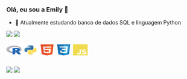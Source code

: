 ### Olá, eu sou a Emily 👋

- 🌱 Atualmente estudando banco de dados SQL e linguagem Python

<div>
  <img  height = "180em" src = "https://github-readme-stats.vercel.app/api?username=emilyaimee&show_icons=true&theme=tokyonight&include_all_commits=true&count_private=true"/> 
  <img height = "180em" src = "https://github-readme-stats.vercel.app/api/top-langs/?username=emilyaimee&layout=compact&langs_count=16&theme=tokyonight"/> 
</div>

<div style="display: inline_block"><br>
  <img align="center" alt="Emily-R" height="30" width="40" src="https://raw.githubusercontent.com/devicons/devicon/master/icons/r/r-original.svg">
  <img align="center" alt="Emily-Python" height="30" width="40" src="https://raw.githubusercontent.com/devicons/devicon/master/icons/python/python-original.svg">
  <img align="center" alt="Emily-HTML" height="30" width="40" src="https://raw.githubusercontent.com/devicons/devicon/master/icons/html5/html5-original.svg">
  <img align="center" alt="Emily-CSS" height="30" width="40" src="https://raw.githubusercontent.com/devicons/devicon/master/icons/css3/css3-original.svg">
  <img align="center" alt="Emily-Js" height="30" width="40" src="https://raw.githubusercontent.com/devicons/devicon/master/icons/javascript/javascript-plain.svg">   
</div>
 
 ##
<div>
  <a href ="https://www.linkedin.com/in/emily-aim%C3%A9e-alves-carba%C3%BAba-b894b4197/" target="_blank"><img src="https://img.shields.io/badge/-LinkedIn-%230077B5?style=for-the-badge&logo=linkedin&logoColor=white" target="_blank"></a>
  <a href="mailto:emilyaimeeac@gmail.com"><img src="https://img.shields.io/badge/-Gmail-%23333?style=for-the-badge&logo=gmail&logoColor=white" target="_blank"></a>
</div>

<!--
**emilyaimee/emilyaimee** is a ✨ _special_ ✨ repository because its `README.md` (this file) appears on your GitHub profile.

Here are some ideas to get you started:

- 🔭 I’m currently working on ...
- 🌱 I’m currently learning ...
- 👯 I’m looking to collaborate on ...
- 🤔 I’m looking for help with ...
- 💬 Ask me about ...
- 📫 How to reach me: ...
- 😄 Pronouns: ...
- ⚡ Fun fact: ...
-->
